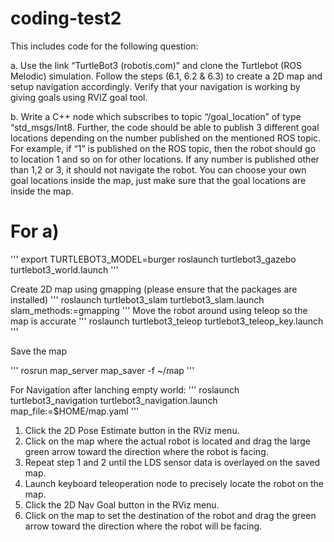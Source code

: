 # coding-test2

This includes code for the following question:

a. Use the link “TurtleBot3 (robotis.com)” and clone the Turtlebot (ROS Melodic) simulation.
Follow the steps (6.1, 6.2 & 6.3) to create a 2D map and setup navigation accordingly. Verify that
your navigation is working by giving goals using RVIZ goal tool.

b. Write a C++ node which subscribes to topic “/goal_location” of type “std_msgs/Int8. Further, the
code should be able to publish 3 different goal locations depending on the number published on
the mentioned ROS topic. For example, if “1” is published on the ROS topic, then the robot should
go to location 1 and so on for other locations. If any number is published other than 1,2 or 3, it
should not navigate the robot. You can choose your own goal locations inside the map, just make
sure that the goal locations are inside the map.

# For a)
'''
export TURTLEBOT3_MODEL=burger
roslaunch turtlebot3_gazebo turtlebot3_world.launch
'''

Create 2D map using gmapping (please ensure that the packages are installed)
'''
roslaunch turtlebot3_slam turtlebot3_slam.launch slam_methods:=gmapping
'''
Move the robot around using teleop so the map is accurate
'''
roslaunch turtlebot3_teleop turtlebot3_teleop_key.launch
'''

Save the map 

'''
rosrun map_server map_saver -f ~/map
'''

For Navigation after lanching empty world:
'''
roslaunch turtlebot3_navigation turtlebot3_navigation.launch map_file:=$HOME/map.yaml
'''

1. Click the 2D Pose Estimate button in the RViz menu.
2. Click on the map where the actual robot is located and drag the large green arrow toward the direction where the robot is facing.
3. Repeat step 1 and 2 until the LDS sensor data is overlayed on the saved map.
4. Launch keyboard teleoperation node to precisely locate the robot on the map.
5. Click the 2D Nav Goal button in the RViz menu.
6. Click on the map to set the destination of the robot and drag the green arrow toward the direction where the robot will be facing.
